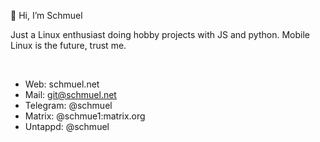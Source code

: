  👋 Hi, I’m Schmuel <br>

Just a Linux enthusiast doing hobby projects with JS and python. Mobile Linux is the future, trust me.<br>

<br>

- Web:      schmuel.net<br>
- Mail:     git@schmuel.net<br>
- Telegram: @schmuel<br>
- Matrix:   @schmue1:matrix.org<br>
- Untappd:  @schmuel

<!---
SchmueI/SchmueI is a ✨ special ✨ repository because its `README.md` (this file) appears on your GitHub profile.
You can click the Preview link to take a look at your changes.
--->

